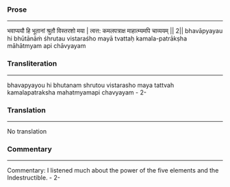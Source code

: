 ### Prose 
 --- 
भवाप्ययौ हि भूतानां श्रुतौ विस्तरशो मया |
त्वत्त: कमलपत्राक्ष माहात्म्यमपि चाव्ययम् || 2||
bhavāpyayau hi bhūtānāṁ śhrutau vistaraśho mayā
tvattaḥ kamala-patrākṣha māhātmyam api chāvyayam

### Transliteration 
 --- 
bhavapyayou hi bhutanam shrutou vistarasho maya tattvah kamalapatraksha mahatmyamapi chavyayam - 2-

### Translation 
 --- 
No translation

### Commentary 
 --- 
Commentary: I listened much about the power of the five elements and the Indestructible. - 2-